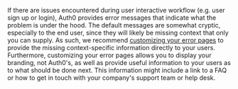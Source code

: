 If there are issues encountered during user interactive workflow (e.g. user sign up or login), Auth0 provides error messages that indicate what the problem is under the hood. The default messages are somewhat cryptic, especially to the end user, since they will likely be missing context that only you can supply. As such, we recommend [customizing your error pages](/universal-login/custom-error-pages) to provide the missing context-specific information directly to your users. Furthermore, customizing your error pages allows you to display your branding, not Auth0's, as well as provide useful information to your users as to what should be done next. This information might include a link to a FAQ or how to get in touch with your company's support team or help desk.
